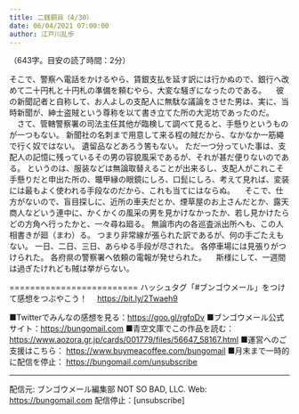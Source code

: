 ```yaml
---
title: 二銭銅貨（4/30）
date: 06/04/2021 07:00:00
author: 江戸川乱歩
---
```


（643字。目安の読了時間：2分）

そこで、警察へ電話をかけるやら、賃銀支払を延す訳には行かぬので、銀行へ改めて二十円札と十円札の準備を頼むやら、大変な騒ぎになったのである。
　彼の新聞記者と自称して、お人よしの支配人に無駄な議論をさせた男は、実に、当時新聞が、紳士盗賊という尊称を以て書き立てた所の大泥坊であったのだ。
　さて、管轄警察署の司法主任其他が臨検して調べて見ると、手懸りというものが一つもない。
新聞社の名刺まで用意して来る程の賊だから、なかなか一筋繩で行く奴ではない。
遺留品などあろう筈もない。
ただ一つ分っていた事は、支配人の記憶に残っているその男の容貌風采であるが、それが甚だ便りないのである。
というのは、服装などは無論取替えることが出来るし、支配人がこれこそ手懸りだと申出た所の、鼈甲縁の眼鏡にしろ、口髭にしろ、考えて見れば、変装には最もよく使われる手段なのだから、これも当てにはならぬ。
　そこで、仕方がないので、盲目探しに、近所の車夫だとか、煙草屋のお上さんだとか、露天商人などいう連中に、かくかくの風采の男を見かけなかったか、若し見かけたらどの方角へ行ったかと、一々尋ね廻る。
無論市内の各巡査派出所へも、この人相書きが廻（まわ）る。
つまり非常線が張られた訳であるが、何の手ごたえもない。
一日、二日、三日、あらゆる手段が尽された。
各停車場には見張りがつけられた。
各府県の警察署へ依頼の電報が発せられた。
　斯様にして、一週間は過ぎたけれども賊は挙がらない。

=========================
ハッシュタグ「#ブンゴウメール」をつけて感想をつぶやこう！　
https://bit.ly/2Twaeh9

■Twitterでみんなの感想を見る：https://goo.gl/rgfoDv
■ブンゴウメール公式サイト：https://bungomail.com
■青空文庫でこの作品を読む：https://www.aozora.gr.jp/cards/001779/files/56647_58167.html
■運営へのご支援はこちら： https://www.buymeacoffee.com/bungomail
■月末まで一時的に配信を停止： https://bungomail.com/unsubscribe

-------
配信元: ブンゴウメール編集部
NOT SO BAD, LLC.
Web: https://bungomail.com
配信停止：[unsubscribe]

